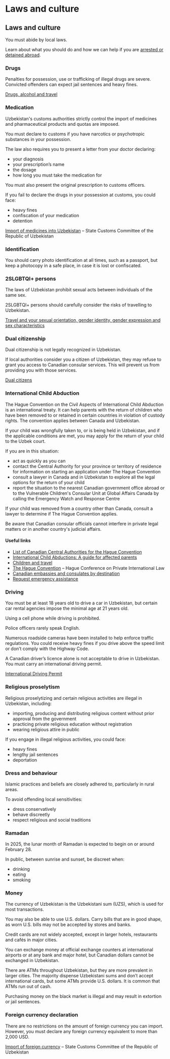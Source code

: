 # Laws and culture

## Laws and culture

You must abide by local laws.

Learn about what you should do and how we can help if you are [arrested or detained abroad](http://travel.gc.ca/assistance/emergency-info/arrest-detention).

### Drugs

Penalties for possession, use or trafficking of illegal drugs are severe. Convicted offenders can expect jail sentences and heavy fines.

[Drugs, alcohol and travel](https://travel.gc.ca/travelling/health-safety/drugs)

### Medication

Uzbekistan's customs authorities strictly control the import of medicines and pharmaceutical products and quotas are imposed.

You must declare to customs if you have narcotics or psychotropic substances in your possession.

The law also requires you to present a letter from your doctor declaring:

* your diagnosis
* your prescription’s name
* the dosage
* how long you must take the medication for

You must also present the original prescription to customs officers.

If you fail to declare the drugs in your possession at customs, you could face:

* heavy fines
* confiscation of your medication
* detention

[Import of medicines into Uzbekistan](https://customs.uz/en/lists/view/117) – State Customs Committee of the Republic of Uzbekistan

### Identification

You should carry photo identification at all times, such as a passport, but keep a photocopy in a safe place, in case it is lost or confiscated.

### 2SLGBTQI+ persons

The laws of Uzbekistan prohibit sexual acts between individuals of the same sex.

2SLGBTQI+ persons should carefully consider the risks of travelling to Uzbekistan.

[Travel and your sexual orientation, gender identity, gender expression and sex characteristics](https://travel.gc.ca/travelling/health-safety/lgbt-travel)

### Dual citizenship

Dual citizenship is not legally recognized in Uzbekistan.

If local authorities consider you a citizen of Uzbekistan, they may refuse to grant you access to Canadian consular services. This will prevent us from providing you with those services.

[Dual citizens](https://travel.gc.ca/travelling/documents/dual-citizenship)

### International Child Abduction

The Hague Convention on the Civil Aspects of International Child Abduction is an international treaty. It can help parents with the return of children who have been removed to or retained in certain countries in violation of custody rights. The convention applies between Canada and Uzbekistan.

If your child was wrongfully taken to, or is being held in Uzbekistan, and if the applicable conditions are met, you may apply for the return of your child to the Uzbek court.

If you are in this situation:

* act as quickly as you can
* contact the Central Authority for your province or territory of residence for information on starting an application under The Hague Convention
* consult a lawyer in Canada and in Uzbekistan to explore all the legal options for the return of your child
* report the situation to the nearest Canadian government office abroad or to the Vulnerable Children's Consular Unit at Global Affairs Canada by calling the Emergency Watch and Response Centre

If your child was removed from a country other than Canada, consult a lawyer to determine if The Hague Convention applies.

Be aware that Canadian consular officials cannot interfere in private legal matters or in another country's judicial affairs.

#### Useful links

* [List of Canadian Central Authorities for the Hague Convention](https://www.hcch.net/en/states/authorities/details3/?aid=75)
* [International Child Abductions: A guide for affected parents](https://travel.gc.ca/travelling/publications/international-child-abductions)
* [Children and travel](https://travel.gc.ca/travelling/children)
* [The Hague Convention](https://www.hcch.net/en/instruments/conventions/full-text/?cid=24) – Hague Conference on Private International Law
* [Canadian embassies and consulates by destination](https://travel.gc.ca/assistance/embassies-consulates)
* [Request emergency assistance](https://travel.gc.ca/assistance/emergency-assistance?_ga)

### Driving

You must be at least 18 years old to drive a car in Uzbekistan, but certain car rental agencies impose the minimal age at 21 years old.

Using a cell phone while driving is prohibited.

Police officers rarely speak English.

Numerous roadside cameras have been installed to help enforce traffic regulations. You could receive heavy fines if you drive above the speed limit or don’t comply with the Highway Code.

A Canadian driver’s licence alone is not acceptable to drive in Uzbekistan. You must carry an international driving permit.

[International Driving Permit](https://travel.gc.ca/travelling/documents/international-driving-permit)

### Religious proselytism

Religious proselytizing and certain religious activities are illegal in Uzbekistan, including:

* importing, producing and distributing religious content without prior approval from the government
* practicing private religious education without registration
* wearing religious attire in public

If you engage in illegal religious activities, you could face:

* heavy fines
* lengthy jail sentences
* deportation

### Dress and behaviour

Islamic practices and beliefs are closely adhered to, particularly in rural areas.

To avoid offending local sensitivities:

* dress conservatively
* behave discreetly
* respect religious and social traditions

### Ramadan

In 2025, the lunar month of Ramadan is expected to begin on or around February 28.

In public, between sunrise and sunset, be discreet when:

* drinking
* eating
* smoking

### Money

The currency of Uzbekistan is the Uzbekistani sum (UZS), which is used for most transactions.

You may also be able to use U.S. dollars. Carry bills that are in good shape, as worn U.S. bills may not be accepted by stores and banks.

Credit cards are not widely accepted, except in larger hotels, restaurants and cafés in major cities.

You can exchange money at official exchange counters at international airports or at any bank and major hotel, but Canadian dollars cannot be exchanged in Uzbekistan.

There are ATMs throughout Uzbekistan, but they are more prevalent in larger cities. The majority dispense Uzbekistani sums and don’t accept international cards, but some ATMs provide U.S. dollars. It is common that ATMs run out of cash.

Purchasing money on the black market is illegal and may result in extortion or jail sentences.

### Foreign currency declaration

There are no restrictions on the amount of foreign currency you can import. However, you must declare any foreign currency equivalent to more than 2,000 USD.

[Import of foreign currency](https://customs.uz/en/lists/view/112) – State Customs Committee of the Republic of Uzbekistan